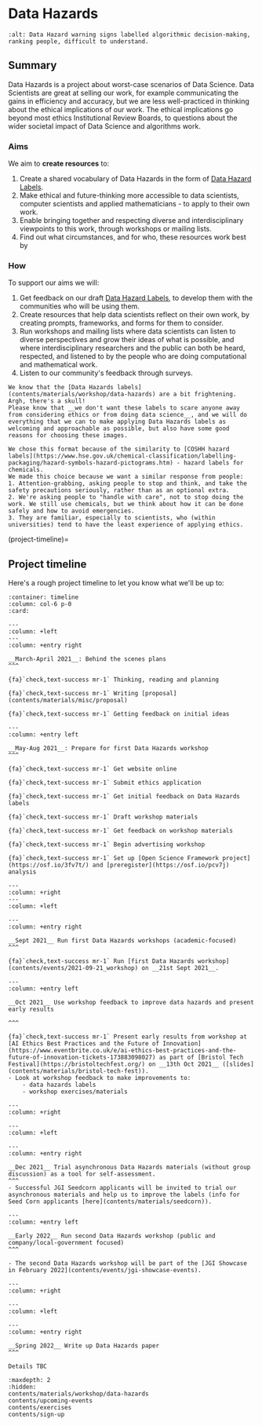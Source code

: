 # Data Hazards

[//]: # (TODO: Include all alt text)

```{image} images/draft_hazards2.png
:alt: Data Hazard warning signs labelled algorithmic decision-making, ranking people, difficult to understand.
```

## Summary

Data Hazards is a project about worst-case scenarios of Data Science. 
Data Scientists are great at selling our work, for example communicating the gains in efficiency and accuracy, but we are less well-practiced in thinking about the ethical implications of our work. 
The ethical implications go beyond most ethics Institutional Review Boards, to questions about the wider societal impact of Data Science and algorithms work.

### Aims
We aim to __create resources__ to:
1. Create a shared vocabulary of Data Hazards in the form of [Data Hazard Labels](contents/materials/workshop/data-hazards).
2. Make ethical and future-thinking more accessible to data scientists, computer scientists and applied mathematicians - to apply to their own work.
2. Enable bringing together and respecting diverse and interdisciplinary viewpoints to this work, through workshops or mailing lists.
4. Find out what circumstances, and for who, these resources work best by

### How
To support our aims we will:
1. Get feedback on our draft [Data Hazard Labels](contents/materials/workshop/data-hazards), to develop them with the communities who will be using them.
2. Create resources that help data scientists reflect on their own work, by creating prompts, frameworks, and forms for them to consider.
3. Run workshops and mailing lists where data scientists can listen to diverse perspectives and grow their ideas of what is possible, and where interdisciplinary researchers and the public can both be heard, respected, and listened to by the people who are doing computational and mathematical work.
4. Listen to our community's feedback through surveys.

```{admonition} Why are the Hazard Labels so scary-looking?
We know that the [Data Hazards labels](contents/materials/workshop/data-hazards) are a bit frightening. Argh, there's a skull!
Please know that __we don't want these labels to scare anyone away from considering ethics or from doing data science__, and we will do everything that we can to make applying Data Hazards labels as welcoming and approachable as possible, but also have some good reasons for choosing these images.
   
We chose this format because of the similarity to [COSHH hazard labels](https://www.hse.gov.uk/chemical-classification/labelling-packaging/hazard-symbols-hazard-pictograms.htm) - hazard labels for chemicals.
We made this choice because we want a similar response from people:
1. Attention-grabbing, asking people to stop and think, and take the safety precautions seriously, rather than as an optional extra.
2. We're asking people to "handle with care", not to stop doing the work. We still use chemicals, but we think about how it can be done safely and how to avoid emergencies.
3. They are familiar, especially to scientists, who (within universities) tend to have the least experience of applying ethics.

```

(project-timeline)=
## Project timeline

Here's a rough project timeline to let you know what we'll be up to:

````{panels}
:container: timeline
:column: col-6 p-0
:card:

---
:column: +left
---
:column: +entry right

__March-April 2021__: Behind the scenes plans
^^^

{fa}`check,text-success mr-1` Thinking, reading and planning

{fa}`check,text-success mr-1` Writing [proposal](contents/materials/misc/proposal)

{fa}`check,text-success mr-1` Getting feedback on initial ideas

---
:column: +entry left

__May-Aug 2021__: Prepare for first Data Hazards workshop 
^^^

{fa}`check,text-success mr-1` Get website online

{fa}`check,text-success mr-1` Submit ethics application 

{fa}`check,text-success mr-1` Get initial feedback on Data Hazards labels 

{fa}`check,text-success mr-1` Draft workshop materials

{fa}`check,text-success mr-1` Get feedback on workshop materials

{fa}`check,text-success mr-1` Begin advertising workshop 

{fa}`check,text-success mr-1` Set up [Open Science Framework project](https://osf.io/3fv7t/) and [preregister](https://osf.io/pcv7j) analysis

---
:column: +right
---
:column: +left

---
:column: +entry right

__Sept 2021__ Run first Data Hazards workshops (academic-focused)
^^^

{fa}`check,text-success mr-1` Run [first Data Hazards workshop](contents/events/2021-09-21_workshop) on __21st Sept 2021__.

---
:column: +entry left

__Oct 2021__ Use workshop feedback to improve data hazards and present early results

^^^

{fa}`check,text-success mr-1` Present early results from workshop at [AI Ethics Best Practices and the Future of Innovation](https://www.eventbrite.co.uk/e/ai-ethics-best-practices-and-the-future-of-innovation-tickets-173883098027) as part of [Bristol Tech Festival](https://bristoltechfest.org/) on __13th Oct 2021__ ([slides](contents/materials/bristol-tech-fest)).
- Look at workshop feedback to make improvements to:
    - data hazards labels
    - workshop exercises/materials

---
:column: +right

---
:column: +left

---
:column: +entry right

__Dec 2021__ Trial asynchronous Data Hazards materials (without group discussion) as a tool for self-assessment.
^^^
- Successful JGI Seedcorn applicants will be invited to trial our asynchronous materials and help us to improve the labels (info for Seed Corn applicants [here](contents/materials/seedcorn)).

---
:column: +entry left

__Early 2022__ Run second Data Hazards workshop (public and company/local-government focused)
^^^

- The second Data Hazards workshop will be part of the [JGI Showcase in February 2022](contents/events/jgi-showcase-events).

---
:column: +right

---
:column: +left

---
:column: +entry right

__Spring 2022__ Write up Data Hazards paper
^^^

Details TBC
````



```{toctree}
:maxdepth: 2
:hidden:
contents/materials/workshop/data-hazards
contents/upcoming-events
contents/exercises
contents/sign-up
```
